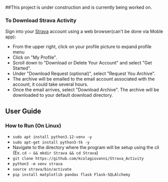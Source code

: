 ##This project is under construction and is currently being worked on.

### To Download Strava Activity
Sign into your [Strava](www.strava.com) account using a web browser(can't be done via Moble app):
* From the upper right, click on your profile picture to expand profile menu
* Click on "My Profile".
* Scroll down to "Download or Delete Your Account" and select "Get Started".
* Under "Download Request (optional)", select "Request You Archive".
* The archive will be emailed to the email account associated with the account, it could take several hours.
* Once the email arrives, select "Download Archive". The archive will be downloaded to your default download directory.

## User Guide

### How to Run (On Linux)
* `sudo apt install python3.12-venv -y`
* `sudo apt-get install python3-tk -y`
* Navigate to the directory where the program will be setup using the cli (Ex. `cd ~ && mkdir Strava && cd Strava`)
* `git clone https://github.com/kcolagiovanni/Strava_Activity`
* `python3 -m venv strava`
* `source strava/bin/activate`
* `pip install matplotlib pandas flask Flask-SQLAlchemy`
